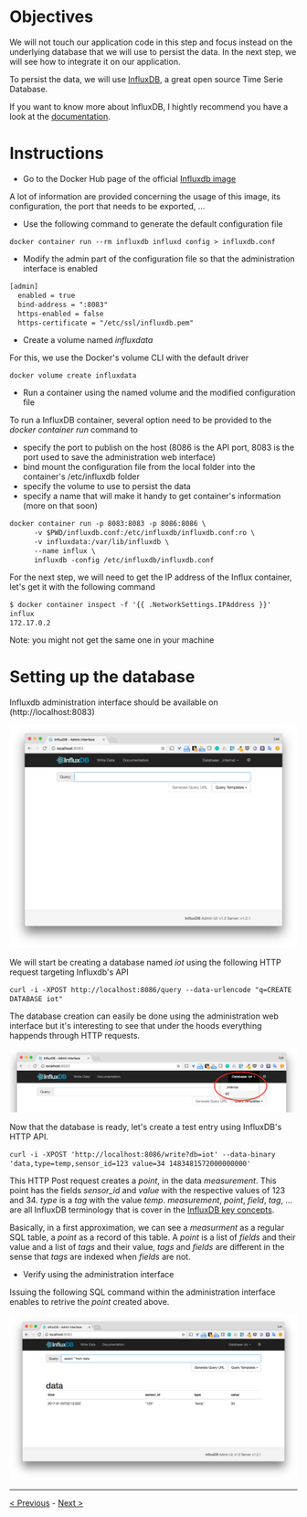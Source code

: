 # Objectives

We will not touch our application code in this step and focus instead on the underlying database that we will use to persist the data.
In the next step, we will see how to integrate it on our application.

To persist the data, we will use [InfluxDB](https://github.com/influxdata/influxdb), a great open source Time Serie Database.

If you want to know more about InfluxDB, I hightly recommend you have a look at the [documentation](https://docs.influxdata.com/influxdb/v1.2/concepts/key_concepts/).

# Instructions

* Go to the Docker Hub page of the official [Influxdb image](https://hub.docker.com/_/influxdb/)

A lot of information are provided concerning the usage of this image, its configuration, the port that needs to be exported, ...

* Use the following command to generate the default configuration file

````
docker container run --rm influxdb influxd config > influxdb.conf
````

* Modify the admin part of the configuration file so that the administration interface is enabled

````
[admin]
  enabled = true
  bind-address = ":8083"
  https-enabled = false
  https-certificate = "/etc/ssl/influxdb.pem"
````

* Create a volume named *influxdata*

For this, we use the Docker's volume CLI with the default driver

````
docker volume create influxdata
````

* Run a container using the named volume and the modified configuration file

To run a InfluxDB container, several option need to be provided to the *docker container run* command to

* specify the port to publish on the host (8086 is the API port, 8083 is the port used to save the administration web interface)
* bind mount the configuration file from the local folder into the container's /etc/influxdb folder
* specify the volume to use to persist the data
* specify a name that will make it handy to get container's information (more on that soon)

````
docker container run -p 8083:8083 -p 8086:8086 \
      -v $PWD/influxdb.conf:/etc/influxdb/influxdb.conf:ro \
      -v influxdata:/var/lib/influxdb \
      --name influx \
      influxdb -config /etc/influxdb/influxdb.conf
````

For the next step, we will need to get the IP address of the Influx container, let's get it with the following command

````
$ docker container inspect -f '{{ .NetworkSettings.IPAddress }}' influx
172.17.0.2
````

Note: you might not get the same one in your machine

# Setting up the database

Influxdb administration interface should be available on (http://localhost:8083)

![Influxdb admin](./images/influxdb-admin.png)

We will start be creating a database named *iot* using the following HTTP request targeting Influxdb's API

````
curl -i -XPOST http://localhost:8086/query --data-urlencode "q=CREATE DATABASE iot"
````

The database creation can easily be done using the administration web interface but it's interesting to see that under the hoods everything happends through HTTP requests.

![Iot database](./images/iot-database.png)

Now that the database is ready, let's create a test entry using InfluxDB's HTTP API.

````
curl -i -XPOST 'http://localhost:8086/write?db=iot' --data-binary 'data,type=temp,sensor_id=123 value=34 1483481572000000000'
````

This HTTP Post request creates a *point*, in the data *measurement*. This point has the fields *sensor_id* and *value* with the respective values of 123 and 34. *type* is a *tag* with the value *temp*.
*measurement*, *point*, *field*, *tag*, ... are all InfluxDB terminology that is cover in the [InfluxDB key concepts](https://docs.influxdata.com/influxdb/v1.2/concepts/key_concepts/).

Basically, in a first approximation, we can see a *measurment* as a regular SQL table, a *point* as a record of this table. A *point* is a list of *fields* and their value and a list of *tags* and their value, *tags* and *fields* are different in the sense that *tags* are indexed when *fields* are not.

* Verify using the administration interface

Issuing the following SQL command within the administration interface enables to retrive the *point* created above.

![Iot database](./images/influxdb-query-example.png)


-----
[< Previous](../step2) - [Next >](../step4)
